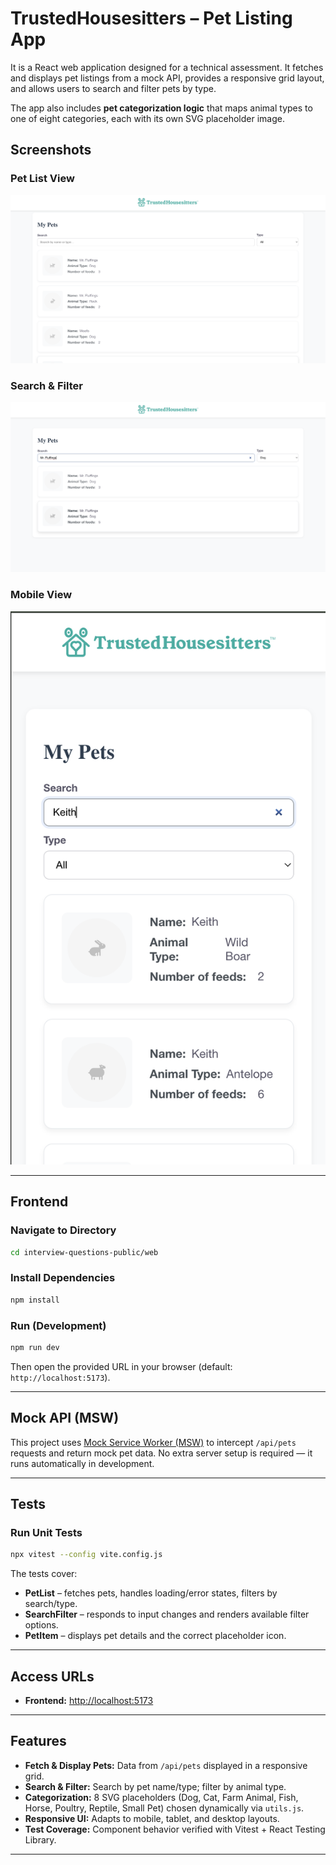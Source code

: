 # TrustedHousesitters – Pet Listing App

It is a React web application designed for a technical assessment. It fetches and displays pet listings from a mock API, provides a responsive grid layout, and allows users to search and filter pets by type.

The app also includes **pet categorization logic** that maps animal types to one of eight categories, each with its own SVG placeholder image.

## Screenshots

### Pet List View
![Pet List View](./screenshots/WebView.png)

### Search & Filter
![Search and Filter](./screenshots/SearchView.png)

### Mobile View
![Mobile View](./screenshots/MobileView.png)

---

## **Frontend**

### Navigate to Directory

```sh
cd interview-questions-public/web
```

### Install Dependencies

```sh
npm install
```

### Run (Development)

```sh
npm run dev
```

Then open the provided URL in your browser (default: `http://localhost:5173`).

---

## **Mock API (MSW)**

This project uses [Mock Service Worker (MSW)](https://mswjs.io/) to intercept `/api/pets` requests and return mock pet data.
No extra server setup is required — it runs automatically in development.

---

## **Tests**

### Run Unit Tests

```sh
npx vitest --config vite.config.js
```

The tests cover:

* **PetList** – fetches pets, handles loading/error states, filters by search/type.
* **SearchFilter** – responds to input changes and renders available filter options.
* **PetItem** – displays pet details and the correct placeholder icon.

---

## **Access URLs**

* **Frontend:** [http://localhost:5173](http://localhost:5173)

---

## **Features**

* **Fetch & Display Pets:** Data from `/api/pets` displayed in a responsive grid.
* **Search & Filter:** Search by pet name/type; filter by animal type.
* **Categorization:** 8 SVG placeholders (Dog, Cat, Farm Animal, Fish, Horse, Poultry, Reptile, Small Pet) chosen dynamically via `utils.js`.
* **Responsive UI:** Adapts to mobile, tablet, and desktop layouts.
* **Test Coverage:** Component behavior verified with Vitest + React Testing Library.

---